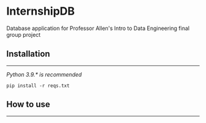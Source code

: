 # InternshipDB
Database application for Professor Allen's Intro to Data Engineering final group project

## Installation
---
_Python 3.9.* is recommended_

`pip install -r reqs.txt`

## How to use
---

